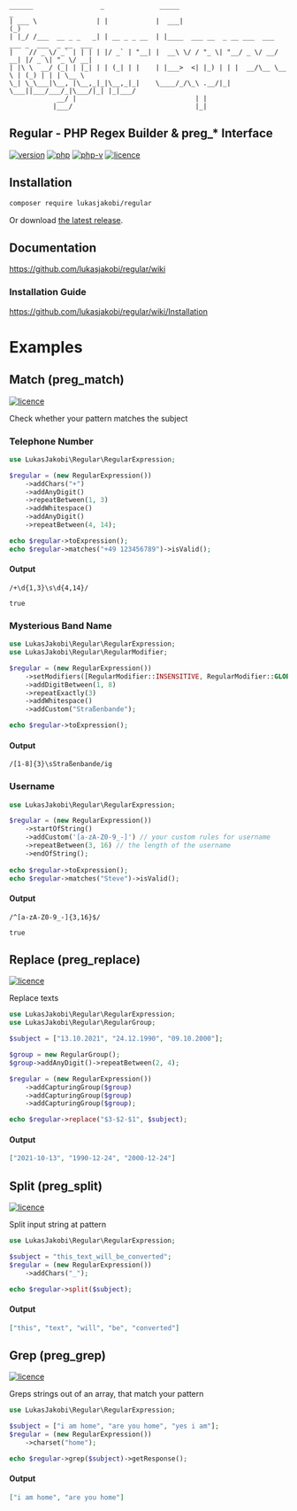 ```asciidoc
______                 _              _____                             _                 
| ___ \               | |            |  ___|                           (_)                
| |_/ /___  __ _ _   _| | __ _ _ __  | |____  ___ __  _ __ ___  ___ ___ _  ___  _ __  ___ 
|    // _ \/ _` | | | | |/ _` | "__| |  __\ \/ / "_ \| "__/ _ \/ __/ __| |/ _ \| "_ \/ __|
| |\ \  __/ (_| | |_| | | (_| | |    | |___>  <| |_) | | |  __/\__ \__ \ | (_) | | | \__ \
\_| \_\___|\__, |\__,_|_|\__,_|_|    \____/_/\_\ .__/|_|  \___||___/___/_|\___/|_| |_|___/
            __/ |                              | |                                        
           |___/                               |_|                                                                      
```
## Regular - PHP Regex Builder & preg_* Interface

[![version](https://shields.io/github/v/release/lukasjakobi/regular?include_prereleases&color=217FA4)](https://github.com/lukasjakobi/regular/releases)
[![php](https://shields.io/github/languages/top/lukasjakobi/regular?color=2A8EA6)]()
[![php-v](https://shields.io/packagist/php-v/lukasjakobi/regular?color=339DA9)]()
[![licence](https://shields.io/github/license/lukasjakobi/regular?color=44BBAD)]()

## Installation

```bash
composer require lukasjakobi/regular
```

Or download [the latest release](https://github.com/lukasjakobi/regular/releases/latest).


## Documentation

https://github.com/lukasjakobi/regular/wiki

### Installation Guide

https://github.com/lukasjakobi/regular/wiki/Installation

# Examples

## Match (preg_match)
[![licence](https://img.shields.io/static/v1?label=&message=complete&color=4DCAAF)]()

Check whether your pattern matches the subject

### Telephone Number

```php
use LukasJakobi\Regular\RegularExpression;

$regular = (new RegularExpression())
    ->addChars("+")
    ->addAnyDigit()
    ->repeatBetween(1, 3)
    ->addWhitespace()
    ->addAnyDigit()
    ->repeatBetween(4, 14);

echo $regular->toExpression();
echo $regular->matches("+49 123456789")->isValid();
```

#### Output
```regexp
/+\d{1,3}\s\d{4,14}/
```
```
true
```

### Mysterious Band Name

```php
use LukasJakobi\Regular\RegularExpression;
use LukasJakobi\Regular\RegularModifier;

$regular = (new RegularExpression())
    ->setModifiers([RegularModifier::INSENSITIVE, RegularModifier::GLOBAL])
    ->addDigitBetween(1, 8)
    ->repeatExactly(3)
    ->addWhitespace()
    ->addCustom("Straßenbande");

echo $regular->toExpression();
```

#### Output
```regexp
/[1-8]{3}\sStraßenbande/ig
```

### Username

```php
use LukasJakobi\Regular\RegularExpression;

$regular = (new RegularExpression())
    ->startOfString()
    ->addCustom('[a-zA-Z0-9_-]') // your custom rules for username
    ->repeatBetween(3, 16) // the length of the username
    ->endOfString();
    
echo $regular->toExpression();
echo $regular->matches("Steve")->isValid();
```

#### Output
```regexp
/^[a-zA-Z0-9_-]{3,16}$/
```
```
true
```

## Replace (preg_replace)
[![licence](https://img.shields.io/static/v1?label=&message=complete&color=4DCAAF)]()

Replace texts

```php
use LukasJakobi\Regular\RegularExpression;
use LukasJakobi\Regular\RegularGroup;

$subject = ["13.10.2021", "24.12.1990", "09.10.2000"];

$group = new RegularGroup();
$group->addAnyDigit()->repeatBetween(2, 4);

$regular = (new RegularExpression())
    ->addCapturingGroup($group)
    ->addCapturingGroup($group)
    ->addCapturingGroup($group);

echo $regular->replace("$3-$2-$1", $subject);
```

#### Output
```json
["2021-10-13", "1990-12-24", "2000-12-24"]
```

## Split (preg_split)
[![licence](https://img.shields.io/static/v1?label=&message=complete&color=4DCAAF)]()


Split input string at pattern

```php
use LukasJakobi\Regular\RegularExpression;

$subject = "this_text_will_be_converted";
$regular = (new RegularExpression())
    ->addChars("_");

echo $regular->split($subject);
```

#### Output
```json
["this", "text", "will", "be", "converted"]
```

## Grep (preg_grep)
[![licence](https://img.shields.io/static/v1?label=&message=complete&color=4DCAAF)]()

Greps strings out of an array, that match your pattern

```php
use LukasJakobi\Regular\RegularExpression;

$subject = ["i am home", "are you home", "yes i am"];
$regular = (new RegularExpression())
    ->charset("home");

echo $regular->grep($subject)->getResponse();
```

#### Output
```json
["i am home", "are you home"]
```